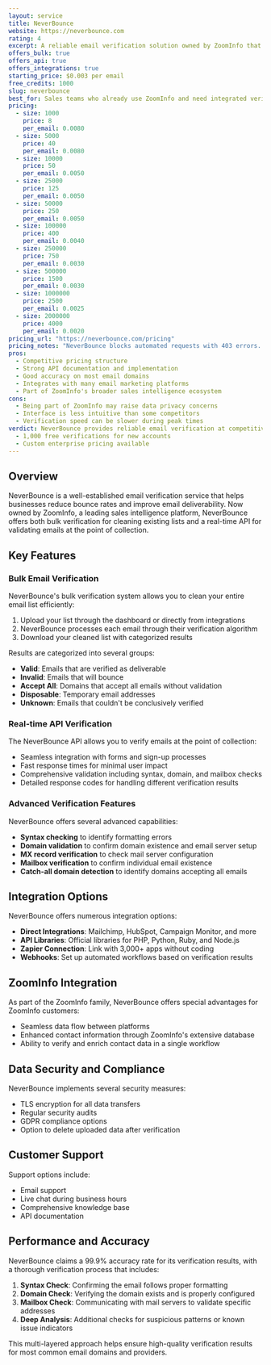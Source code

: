 ```yaml
---
layout: service
title: NeverBounce
website: https://neverbounce.com
rating: 4
excerpt: A reliable email verification solution owned by ZoomInfo that offers effective bulk verification and API services for real-time validation.
offers_bulk: true
offers_api: true
offers_integrations: true
starting_price: $0.003 per email
free_credits: 1000
slug: neverbounce
best_for: Sales teams who already use ZoomInfo and need integrated verification
pricing:
  - size: 1000
    price: 8
    per_email: 0.0080
  - size: 5000
    price: 40
    per_email: 0.0080
  - size: 10000
    price: 50
    per_email: 0.0050
  - size: 25000
    price: 125
    per_email: 0.0050
  - size: 50000
    price: 250
    per_email: 0.0050
  - size: 100000
    price: 400
    per_email: 0.0040
  - size: 250000
    price: 750
    per_email: 0.0030
  - size: 500000
    price: 1500
    per_email: 0.0030
  - size: 1000000
    price: 2500
    per_email: 0.0025
  - size: 2000000
    price: 4000
    per_email: 0.0020
pricing_url: "https://neverbounce.com/pricing"
pricing_notes: "NeverBounce blocks automated requests with 403 errors. Pricing requires manual verification. Known for competitive rates starting around $0.003/email with volume discounts. 1,000 free credits for new accounts."
pros:
  - Competitive pricing structure
  - Strong API documentation and implementation
  - Good accuracy on most email domains
  - Integrates with many email marketing platforms
  - Part of ZoomInfo's broader sales intelligence ecosystem
cons:
  - Being part of ZoomInfo may raise data privacy concerns
  - Interface is less intuitive than some competitors
  - Verification speed can be slower during peak times
verdict: NeverBounce provides reliable email verification at competitive prices with good accuracy. Their ZoomInfo ownership provides advantages for sales teams already in that ecosystem, but might raise data usage concerns for some users. The service handles both bulk verification and real-time API validation effectively, making it a solid choice for most email verification needs.
  - 1,000 free verifications for new accounts
  - Custom enterprise pricing available
---
```


## Overview

NeverBounce is a well-established email verification service that helps businesses reduce bounce rates and improve email deliverability. Now owned by ZoomInfo, a leading sales intelligence platform, NeverBounce offers both bulk verification for cleaning existing lists and a real-time API for validating emails at the point of collection.

## Key Features

### Bulk Email Verification

NeverBounce's bulk verification system allows you to clean your entire email list efficiently:

1. Upload your list through the dashboard or directly from integrations
2. NeverBounce processes each email through their verification algorithm
3. Download your cleaned list with categorized results

Results are categorized into several groups:

- **Valid**: Emails that are verified as deliverable
- **Invalid**: Emails that will bounce
- **Accept All**: Domains that accept all emails without validation
- **Disposable**: Temporary email addresses
- **Unknown**: Emails that couldn't be conclusively verified

### Real-time API Verification

The NeverBounce API allows you to verify emails at the point of collection:

- Seamless integration with forms and sign-up processes
- Fast response times for minimal user impact
- Comprehensive validation including syntax, domain, and mailbox checks
- Detailed response codes for handling different verification results

### Advanced Verification Features

NeverBounce offers several advanced capabilities:

- **Syntax checking** to identify formatting errors
- **Domain validation** to confirm domain existence and email server setup
- **MX record verification** to check mail server configuration
- **Mailbox verification** to confirm individual email existence
- **Catch-all domain detection** to identify domains accepting all emails

## Integration Options

NeverBounce offers numerous integration options:

- **Direct Integrations**: Mailchimp, HubSpot, Campaign Monitor, and more
- **API Libraries**: Official libraries for PHP, Python, Ruby, and Node.js
- **Zapier Connection**: Link with 3,000+ apps without coding
- **Webhooks**: Set up automated workflows based on verification results

## ZoomInfo Integration

As part of the ZoomInfo family, NeverBounce offers special advantages for ZoomInfo customers:

- Seamless data flow between platforms
- Enhanced contact information through ZoomInfo's extensive database
- Ability to verify and enrich contact data in a single workflow

## Data Security and Compliance

NeverBounce implements several security measures:

- TLS encryption for all data transfers
- Regular security audits
- GDPR compliance options
- Option to delete uploaded data after verification

## Customer Support

Support options include:

- Email support
- Live chat during business hours
- Comprehensive knowledge base
- API documentation

## Performance and Accuracy

NeverBounce claims a 99.9% accuracy rate for its verification results, with a thorough verification process that includes:

1. **Syntax Check**: Confirming the email follows proper formatting
2. **Domain Check**: Verifying the domain exists and is properly configured
3. **Mailbox Check**: Communicating with mail servers to validate specific addresses
4. **Deep Analysis**: Additional checks for suspicious patterns or known issue indicators

This multi-layered approach helps ensure high-quality verification results for most common email domains and providers.